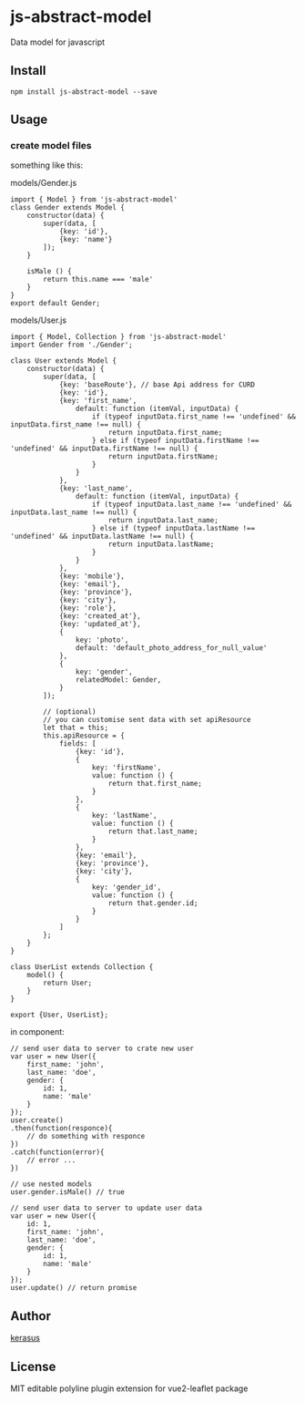 # js-abstract-model

Data model for javascript

## Install

    npm install js-abstract-model --save

## Usage

### create model files

something like this:

models/Gender.js
    
    import { Model } from 'js-abstract-model'
    class Gender extends Model {
        constructor(data) {
            super(data, [
                {key: 'id'},
                {key: 'name'}
            ]);
        }
        
        isMale () {
            return this.name === 'male'
        }
    }
    export default Gender;
    
models/User.js

    import { Model, Collection } from 'js-abstract-model'
    import Gender from './Gender';
    
    class User extends Model {
        constructor(data) {
            super(data, [
                {key: 'baseRoute'}, // base Api address for CURD
                {key: 'id'},
                {key: 'first_name',
                    default: function (itemVal, inputData) {
                        if (typeof inputData.first_name !== 'undefined' && inputData.first_name !== null) {
                            return inputData.first_name;
                        } else if (typeof inputData.firstName !== 'undefined' && inputData.firstName !== null) {
                            return inputData.firstName;
                        }
                    }
                },
                {key: 'last_name',
                    default: function (itemVal, inputData) {
                        if (typeof inputData.last_name !== 'undefined' && inputData.last_name !== null) {
                            return inputData.last_name;
                        } else if (typeof inputData.lastName !== 'undefined' && inputData.lastName !== null) {
                            return inputData.lastName;
                        }
                    }
                },
                {key: 'mobile'},
                {key: 'email'},
                {key: 'province'},
                {key: 'city'},
                {key: 'role'},
                {key: 'created_at'},
                {key: 'updated_at'},
                {
                    key: 'photo',
                    default: 'default_photo_address_for_null_value'
                },
                {
                    key: 'gender',
                    relatedModel: Gender,
                }
            ]);
    
            // (optional)
            // you can customise sent data with set apiResource
            let that = this;
            this.apiResource = {
                fields: [
                    {key: 'id'},
                    {
                        key: 'firstName',
                        value: function () {
                            return that.first_name;
                        }
                    },
                    {
                        key: 'lastName',
                        value: function () {
                            return that.last_name;
                        }
                    },
                    {key: 'email'},
                    {key: 'province'},
                    {key: 'city'},
                    {
                        key: 'gender_id',
                        value: function () {
                            return that.gender.id;
                        }
                    }
                ]
            };
        }
    }
    
    class UserList extends Collection {
        model() {
            return User;
        }
    }
    
    export {User, UserList};

in component: 


    // send user data to server to crate new user
    var user = new User({
        first_name: 'john',
        last_name: 'doe',
        gender: {
            id: 1,
            name: 'male'
        }
    });
    user.create()
    .then(function(responce){
        // do something with responce
    })
    .catch(function(error){
        // error ...
    })
   
    // use nested models
    user.gender.isMale() // true
    
    // send user data to server to update user data
    var user = new User({
        id: 1,
        first_name: 'john',
        last_name: 'doe',
        gender: {
            id: 1,
            name: 'male'
        }
    });
    user.update() // return promise


## Author

[kerasus](https://github.com/kerasus/)


## License

MIT
editable polyline plugin extension for vue2-leaflet package
